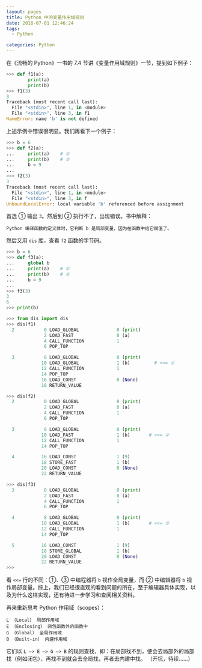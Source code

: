 ```yaml
---
layout: pages
title: Python 中的变量作用域规则
date: 2018-07-01 12:46:24
tags:
  - Python

categories: Python
---
```


在《流畅的 Python》一书的 7.4 节讲《变量作用域规则》一节，提到如下例子：

```python
>>> def f1(a):
        print(a)
        print(b)
>>> f1(3)
3
Traceback (most recent call last):
  File "<stdin>", line 1, in <module>
  File "<stdin>", line 3, in f1
NameError: name 'b' is not defined
```

上述示例中错误很明显。我们再看下一个例子：

```python
>>> b = 6
>>> def f2(a):
...     print(a)    # ①
...     print(b)    # ②
...     b = 9
...
>>> f2(3)
3
Traceback (most recent call last):
  File "<stdin>", line 1, in <module>
  File "<stdin>", line 3, in f
UnboundLocalError: local variable 'b' referenced before assignment
```

<!-- more -->

首选 ① 输出 `3`。然后到 ② 执行不了，出现错误。书中解释：

    Python 编译函数的定义体时，它判断 b 是局部变量，因为在函数中给它赋值了。

然后又用 `dis` 库，查看 `f2` 函数的字节码。

```python
>>> b = 6
>>> def f3(a):
...     global b
...     print(a)    # ①
...     print(b)    # ②
...     b = 9
...
>>> f3(3)
3
6
>>> print(b)
```

```python
>>> from dis import dis
>>> dis(f1)
  2           0 LOAD_GLOBAL              0 (print)
              2 LOAD_FAST                0 (a)
              4 CALL_FUNCTION            1
              6 POP_TOP

  3           8 LOAD_GLOBAL              0 (print)
             10 LOAD_GLOBAL              1 (b)         # <<= ①
             12 CALL_FUNCTION            1
             14 POP_TOP
             16 LOAD_CONST               0 (None)
             18 RETURN_VALUE
```

```python
>>> dis(f2)
  2           0 LOAD_GLOBAL              0 (print)
              2 LOAD_FAST                0 (a)
              4 CALL_FUNCTION            1
              6 POP_TOP

  3           8 LOAD_GLOBAL              0 (print)
             10 LOAD_FAST                1 (b)       # <<= ②
             12 CALL_FUNCTION            1
             14 POP_TOP

  4          16 LOAD_CONST               1 (9)
             18 STORE_FAST               1 (b)
             20 LOAD_CONST               0 (None)
             22 RETURN_VALUE
```

```python
>>> dis(f3)
  3           0 LOAD_GLOBAL              0 (print)
              2 LOAD_FAST                0 (a)
              4 CALL_FUNCTION            1
              6 POP_TOP

  4           8 LOAD_GLOBAL              0 (print)
             10 LOAD_GLOBAL              1 (b)       # <<= ③
             12 CALL_FUNCTION            1
             14 POP_TOP

  5          16 LOAD_CONST               1 (9)
             18 STORE_GLOBAL             1 (b)
             20 LOAD_CONST               0 (None)
             22 RETURN_VALUE
>>>
```

看 `<<=` 行的不同：①、③ 中编程器将 `b` 视作全局变量，而 ② 中编辑器将 `b` 视作局部变量。综上，我们已经很直观的看到问题的所在，至于编辑器具体实现，以及为什么这样实现，还有待进一步学习和查阅相关资料。

再来重新思考 Python 作用域（scopes）：

    L （Local） 局部作用域
    E （Enclosing） 闭包函数外的函数中
    G （Global） 全局作用域
    B （Built-in） 内建作用域

它们以 `L –> E –> G –> B` 的规则查找，即：在局部找不到，便会去局部外的局部找（例如闭包），再找不到就会去全局找，再者去内建中找。
（开坑，待续……）
